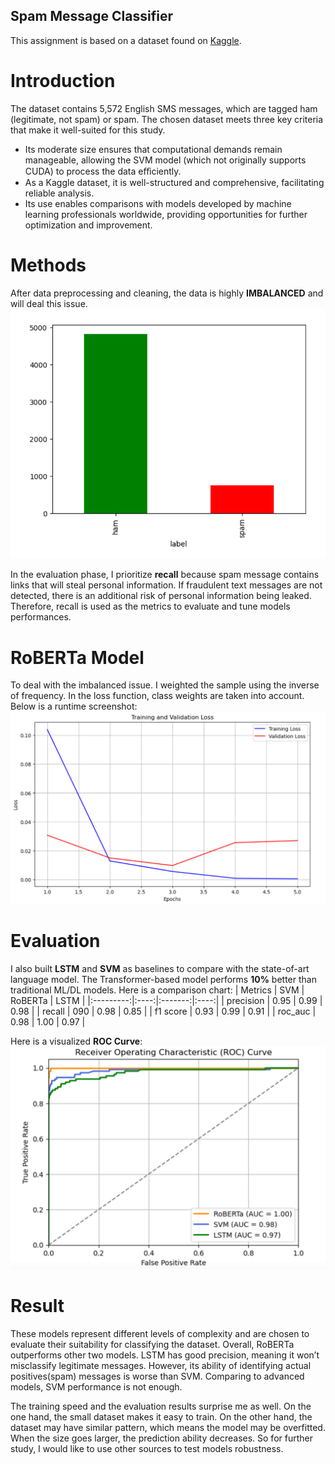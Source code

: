 ## Spam Message Classifier
This assignment is based on a dataset found on [Kaggle](https://www.kaggle.com/datasets/uciml/sms-spam-collection-dataset). 

# Introduction
The dataset contains 5,572 English SMS messages, which are tagged ham (legitimate, not spam) or spam. The chosen dataset meets three key criteria that make it well-suited for this study.
- Its moderate size ensures that computational demands remain manageable, allowing the SVM model (which not originally supports CUDA) to process the data eﬀiciently.
- As a Kaggle dataset, it is well-structured and comprehensive, facilitating reliable analysis.
- Its use enables comparisons with models developed by machine learning professionals worldwide, providing opportunities for further optimization and improvement.

# Methods
After data preprocessing and cleaning, the data is highly **IMBALANCED** and will deal this issue.
![Label Distribution](https://github.com/yaoyuanyou/UMD/blob/288660b71bdf08501fb8f2fa54120f0478a065d4/INST750%20Advanced%20Data%20Science/Assignment%201/img/label-dist.png)

In the evaluation phase, I prioritize **recall** because spam message contains links that will steal personal information. If fraudulent text messages are not detected, there is an additional risk of personal information being leaked. Therefore, recall is used as the metrics to evaluate and tune models performances.

# RoBERTa Model
To deal with the imbalanced issue. I weighted the sample using the inverse of frequency. In the loss function, class weights are taken into account. Below is a runtime screenshot:
![Model Training Performance](https://github.com/yaoyuanyou/UMD/blob/288660b71bdf08501fb8f2fa54120f0478a065d4/INST750%20Advanced%20Data%20Science/Assignment%201/img/RoBERTa-perf.png)

# Evaluation
I also built **LSTM** and **SVM** as baselines to compare with the state-of-art language model. The Transformer-based model performs **10%** better than traditional ML/DL models. Here is a comparison chart:
|  Metrics  |  SVM | RoBERTa | LSTM |
|:---------:|:----:|:-------:|:----:|
| precision | 0.95 |   0.99  | 0.98 |
|   recall  |  090 |   0.98  | 0.85 |
| f1 score  | 0.93 | 0.99    | 0.91 |
| roc_auc   | 0.98 | 1.00    | 0.97 |

Here is a visualized **ROC Curve**:
![ROC Curve Comparison](https://github.com/yaoyuanyou/UMD/blob/288660b71bdf08501fb8f2fa54120f0478a065d4/INST750%20Advanced%20Data%20Science/Assignment%201/img/models-eval.png)

# Result
These models represent different levels of complexity and are chosen to evaluate their suitability for classifying the dataset. Overall, RoBERTa outperforms other two models. LSTM has good precision, meaning it won’t misclassify legitimate messages. However, its ability of identifying actual positives(spam) messages is worse than SVM. Comparing to advanced models, SVM performance is not enough.

The training speed and the evaluation results surprise me as well. On the one hand, the small dataset makes it easy to train. On the other hand, the dataset may have similar pattern, which means the model may be overfitted. When the size goes larger, the prediction ability decreases. So for further study, I would like to use other sources to test models robustness.

